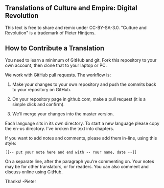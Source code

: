 ## Translations of Culture and Empire: Digital Revolution

This text is free to share and remix under CC-BY-SA-3.0. 
"Culture and Revolution" is a trademark of Pieter Hintjens.

## How to Contribute a Translation

You need to learn a minimum of GitHub and git. Fork this repository
to your own account, then clone that to your laptop or PC. 

We work with GitHub pull requests. The workflow is:

1. Make your changes to your own repository and push the commits back
   to your repository on GitHub.

2. On your repository page in github.com, make a pull request (it is a
   simple click and confirm).

3. We'll merge your changes into the master version.

Each language sits in its own directory. To start a new language please
copy the en-us directory. I've broken the text into chapters.

If you want to add notes and comments, please add them in-line, using
this style:

    [[-- put your note here and end with -- Your name, date --]]

On a separate line, after the paragraph you're commenting on. Your notes
may be for other translators, or for readers. You can also comment and
discuss online using GitHub.

Thanks! 
-Pieter
